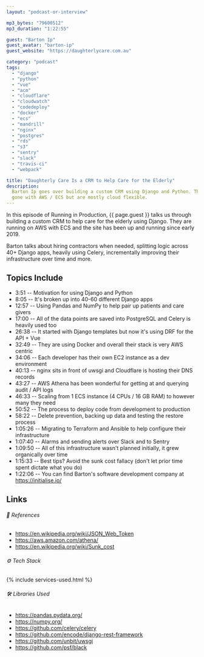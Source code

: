 ```yaml
---
layout: "podcast-or-interview"

mp3_bytes: "79600512"
mp3_duration: "1:22:55"

guest: "Barton Ip"
guest_avatar: "barton-ip"
guest_website: "https://daughterlycare.com.au"

category: "podcast"
tags:
  - "django"
  - "python"
  - "vue"
  - "acm"
  - "cloudflare"
  - "cloudwatch"
  - "codedeploy"
  - "docker"
  - "ecs"
  - "mandrill"
  - "nginx"
  - "postgres"
  - "rds"
  - "s3"
  - "sentry"
  - "slack"
  - "travis-ci"
  - "webpack"

title: "Daughterly Care Is a CRM to Help Care for the Elderly"
description:
  Barton Ip goes over building a custom CRM using Django and Python. They've
  gone with AWS / ECS but are mostly cloud flexible.
---
```


In this episode of Running in Production, {{ page.guest }} talks us through
building a custom CRM to help care for the elderly using Django. They are running
on AWS with ECS and the site has been up and running since early 2019.

Barton talks about hiring contractors when needed, splitting logic across 40+
Django apps, heavily using Celery, incrementally improving their infrastructure
over time and more.

## Topics Include

- 3:51 -- Motivation for using Django and Python
- 8:05 -- It's broken up into 40-60 different Django apps
- 12:57 -- Using Pandas and NumPy to help pair up patients and care givers
- 17:00 -- All of the data points are saved into PostgreSQL and Celery is heavily used too
- 26:38 -- It started with Django templates but now it's using DRF for the API + Vue
- 32:49 -- They are using Docker and overall their stack is very AWS centric 
- 34:06 -- Each developer has their own EC2 instance as a dev environment
- 40:13 -- nginx sits in front of uwsgi and Cloudflare is hosting their DNS records
- 43:27 -- AWS Athena has been wonderful for getting at and querying audit / API logs
- 46:33 -- Scaling from 1 ECS instance (4 CPUs / 16 GB RAM) to however many they need
- 50:52 -- The process to deploy code from development to production
- 58:22 -- Delete prevention, backing up data and testing the restore process
- 1:05:26 -- Migrating to Terraform and Ansible to help configure their infrastructure
- 1:07:40 -- Alarms and sending alerts over Slack and to Sentry
- 1:09:50 -- All of this infrastructure wasn't planned initially, it grew organically over time
- 1:15:33 -- Best tips? Avoid the sunk cost fallacy (don't let prior time spent dictate what you do)
- 1:22:06 -- You can find Barton's software development company at <https://initialise.io/>

## Links

###### 📄 References

- <https://en.wikipedia.org/wiki/JSON_Web_Token>
- <https://aws.amazon.com/athena/>
- <https://en.wikipedia.org/wiki/Sunk_cost>

###### ⚙️ Tech Stack

{% include services-used.html %}

###### 🛠 Libraries Used

- <https://pandas.pydata.org/>
- <https://numpy.org/>
- <https://github.com/celery/celery>
- <https://github.com/encode/django-rest-framework>
- <https://github.com/unbit/uwsgi>
- <https://github.com/psf/black>
